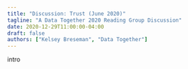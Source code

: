 ```yaml
---
title: "Discussion: Trust (June 2020)"
tagline: "A Data Together 2020 Reading Group Discussion"
date: 2020-12-29T11:00:00-04:00
draft: false
authors: ["Kelsey Breseman", "Data Together"]
---
```


intro
